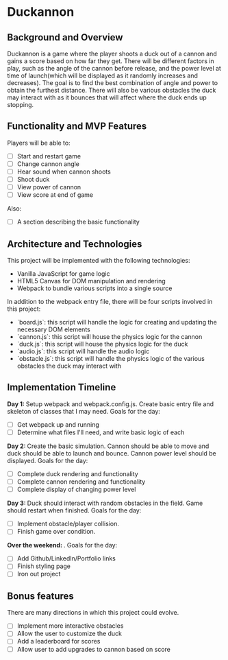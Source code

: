 # Duckannon

## Background and Overview

Duckannon is a game where the player shoots a duck out of a cannon and gains a score based on how far they get. There will be different factors in play, such as the angle of the cannon before release, and the power level at time of launch(which will be displayed as it randomly increases and decreases). The goal is to find the best combination of angle and power to obtain the furthest distance. There will also be various obstacles the duck may interact with as it bounces that will affect where the duck ends up stopping.
    
## Functionality and MVP Features
  
  Players will be able to:
  - [ ] Start and restart game
  - [ ] Change cannon angle
  - [ ] Hear sound when cannon shoots
  - [ ] Shoot duck
  - [ ] View power of cannon
  - [ ] View score at end of game
  
  Also:
  - [ ] A section describing the basic functionality
    
## Architecture and Technologies

  This project will be implemented with the following technologies:
  <ul>
    <li>Vanilla JavaScript for game logic</li>
    <li>HTML5 Canvas for DOM manipulation and rendering</li>
    <li>Webpack to bundle various scripts into a single source</li>
  </ul>
  
  In addition to the webpack entry file, there will be four scripts involved in this project:
  <ul>
    <li> `board.js`: this script will handle the logic for creating and updating the necessary DOM elements</li>
    <li>`cannon.js`: this script will house the physics logic for the cannon</li>
    <li>`duck.js`: this script will house the physics logic for the duck</li>
    <li>`audio.js`: this script will handle the audio logic</li>
    <li>`obstacle.js`: this script will handle the physics logic of the various obstacles the duck may interact with</li>
  </ul>
  
## Implementation Timeline
  <b>Day 1: </b>Setup webpack and webpack.config.js. Create basic entry file and skeleton of classes that I may need. Goals for the day:
  - [ ] Get webpack up and running
  - [ ] Determine what files I'll need, and write basic logic of each
  
  <b>Day 2: </b>Create the basic simulation. Cannon should be able to move and duck should be able to launch and bounce. Cannon power level should be displayed. Goals for the day:
  - [ ] Complete duck rendering and functionality
  - [ ] Complete cannon rendering and functionality
  - [ ] Complete display of changing power level
  
  <b>Day 3: </b>Duck should interact with random obstacles in the field. Game should restart when finished. Goals for the day:
  - [ ] Implement obstacle/player collision.
  - [ ] Finish game over condition.
  
  <b>Over the weekend: </b>. Goals for the day:
  - [ ] Add Github/LinkedIn/Portfolio links
  - [ ] Finish styling page
  - [ ] Iron out project
  
  ## Bonus features
  
  There are many directions in which this project could evolve.
   - [ ] Implement more interactive obstacles
   - [ ] Allow the user to customize the duck
   - [ ] Add a leaderboard for scores
   - [ ] Allow user to add upgrades to cannon based on score
